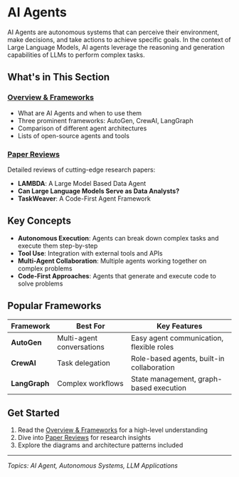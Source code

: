 # AI Agents

AI Agents are autonomous systems that can perceive their environment, make decisions, and take actions to achieve specific goals. In the context of Large Language Models, AI agents leverage the reasoning and generation capabilities of LLMs to perform complex tasks.

## What's in This Section

### [Overview & Frameworks](notes.md)
- What are AI Agents and when to use them
- Three prominent frameworks: AutoGen, CrewAI, LangGraph
- Comparison of different agent architectures
- Lists of open-source agents and tools

### [Paper Reviews](paper-review.md)
Detailed reviews of cutting-edge research papers:
- **LAMBDA**: A Large Model Based Data Agent
- **Can Large Language Models Serve as Data Analysts?**
- **TaskWeaver**: A Code-First Agent Framework

## Key Concepts

- **Autonomous Execution**: Agents can break down complex tasks and execute them step-by-step
- **Tool Use**: Integration with external tools and APIs
- **Multi-Agent Collaboration**: Multiple agents working together on complex problems
- **Code-First Approaches**: Agents that generate and execute code to solve problems

## Popular Frameworks

| Framework | Best For | Key Features |
|-----------|----------|--------------|
| **AutoGen** | Multi-agent conversations | Easy agent communication, flexible roles |
| **CrewAI** | Task delegation | Role-based agents, built-in collaboration |
| **LangGraph** | Complex workflows | State management, graph-based execution |

## Get Started

1. Read the [Overview & Frameworks](notes.md) for a high-level understanding
2. Dive into [Paper Reviews](paper-review.md) for research insights
3. Explore the diagrams and architecture patterns included

---

*Topics: AI Agent, Autonomous Systems, LLM Applications*
